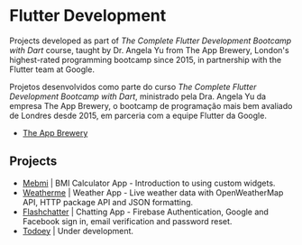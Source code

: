 # Flutter Development

Projects developed as part of *The Complete Flutter Development Bootcamp with Dart* course, taught by Dr. Angela Yu from The App Brewery, London's highest-rated programming bootcamp since 2015, in partnership with the Flutter team at Google.

Projetos desenvolvidos como parte do curso *The Complete Flutter Development Bootcamp with Dart*, ministrado pela Dra. Angela Yu da empresa The App Brewery, o bootcamp de programação mais bem avaliado de Londres desde 2015, em parceria com a equipe Flutter da Google.

- [The App Brewery](https://www.appbrewery.co)

## Projects

- [Mebmi](https://github.com/victormendes1993/Mebmi) | BMI Calculator App - Introduction to using custom widgets.
- [Weatherme](https://github.com/victormendes1993/Weatherme) | Weather App - Live weather data with OpenWeatherMap API, HTTP package API and JSON formatting.
- [Flashchatter](https://github.com/victormendes1993/Flashchatter) | Chatting App - Firebase Authentication, Google and Facebook sign in, email verification and password reset.
- [Todoey](https://github.com/victormendes1993/Todoey) | Under development.
